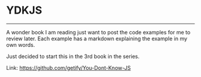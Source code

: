 # YDKJS
-------------
A wonder book I am reading just want to post the code examples for me to review later. Each example has a markdown explaining the example in my own words.

Just decided to start this in the 3rd book in the series.

Link: https://github.com/getify/You-Dont-Know-JS